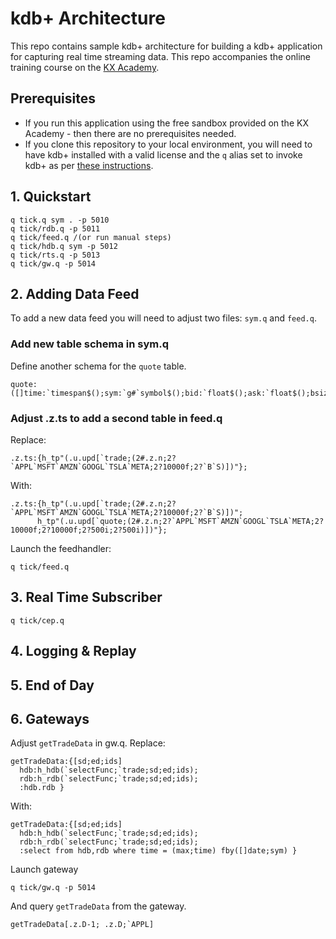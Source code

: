 # kdb+ Architecture

This repo contains sample kdb+ architecture for building a kdb+ application for capturing real time streaming data. This repo accompanies the online training course on the [KX Academy](https://learninghub.kx.com/courses/kdb-architecture/). 

## Prerequisites

- If you run this application using the free sandbox provided on the KX Academy - then there are no prerequisites needed.
- If you clone this repository to your local environment, you will need to have kdb+ installed with a valid license and the `q` alias set to invoke kdb+ as per [these instructions](https://code.kx.com/q/learn/install/#step-5-edit-your-profile).

## 1. Quickstart
```
q tick.q sym . -p 5010 
q tick/rdb.q -p 5011 
q tick/feed.q /(or run manual steps)
q tick/hdb.q sym -p 5012 
q tick/rts.q -p 5013 
q tick/gw.q -p 5014 
```

## 2. Adding Data Feed
To add a new data feed you will need to adjust two files: `sym.q` and `feed.q`.

### Add new table schema in sym.q
Define another schema for the `quote` table.
```
quote:([]time:`timespan$();sym:`g#`symbol$();bid:`float$();ask:`float$();bsize:`int$();asize:`int$());
```

### Adjust .z.ts to add a second table in feed.q

Replace:
```
.z.ts:{h_tp"(.u.upd[`trade;(2#.z.n;2?`APPL`MSFT`AMZN`GOOGL`TSLA`META;2?10000f;2?`B`S)])"};
```
With:
```
.z.ts:{h_tp"(.u.upd[`trade;(2#.z.n;2?`APPL`MSFT`AMZN`GOOGL`TSLA`META;2?10000f;2?`B`S)])";
      h_tp"(.u.upd[`quote;(2#.z.n;2?`APPL`MSFT`AMZN`GOOGL`TSLA`META;2?10000f;2?10000f;2?500i;2?500i)])"};
```       
Launch the feedhandler:
```
q tick/feed.q
```

## 3. Real Time Subscriber
```
q tick/cep.q
```

## 4. Logging & Replay 

## 5. End of Day

## 6. Gateways
Adjust `getTradeData` in gw.q.
Replace:
```
getTradeData:{[sd;ed;ids]
  hdb:h_hdb(`selectFunc;`trade;sd;ed;ids);
  rdb:h_rdb(`selectFunc;`trade;sd;ed;ids);
  :hdb.rdb }
```
With:
```
getTradeData:{[sd;ed;ids]
  hdb:h_hdb(`selectFunc;`trade;sd;ed;ids);
  rdb:h_rdb(`selectFunc;`trade;sd;ed;ids);
  :select from hdb,rdb where time = (max;time) fby([]date;sym) }
```
Launch gateway
```
q tick/gw.q -p 5014 
```
And query `getTradeData` from the gateway.
```
getTradeData[.z.D-1; .z.D;`APPL] 
```
